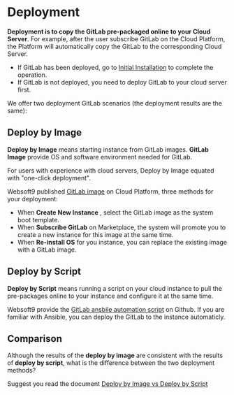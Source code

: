# Deployment

**Deployment is to copy the GitLab pre-packaged online to your Cloud Server**. For example, after the user subscribe GitLab on the Cloud Platform, the Platform will automatically copy the GitLab to the corresponding Cloud Server.

- If GitLab has been deployed, go to [Initial Installation](/zh/stack-installation.md) to complete the operation.
- If GitLab is not deployed, you need to deploy GitLab to your cloud server first.

We offer two deployment GitLab scenarios (the deployment results are the same):

## Deploy by Image

**Deploy by Image** means starting instance from GitLab images. **GitLab Image** provide OS and software environment needed for GitLab.

For users with experience with cloud servers, Deploy by Image equated with "one-click deployment".

Websoft9 published [GitLab image](https://apps.websoft9.com/gitlab) on Cloud Platform, three methods for your deployment:

* When **Create New Instance** , select the GitLab image as the system boot template.
* When **Subscribe GitLab** on Marketplace, the system will promote you to create a new instance for this image at the same time.
* When **Re-install OS** for you instance, you can replace the existing image with a GitLab image.

## Deploy by Script

**Deploy by Script** means running a script on your cloud instance to pull the pre-packages online to your instance and configure it at the same time.

Websoft9 provide the [GitLab ansbile automation script](https://github.com/Websoft9/ansible-gitlab) on Github. If you are familiar with Ansible, you can deploy the GitLab to the instance automaticly.

## Comparison

Although the results of the **deploy by image** are consistent with the results of **deploy by script**, what is the difference between the two deployment methods?

Suggest you read the document [Deploy by Image vs Deploy by Script](https://support.websoft9.com/docs/faq/bz-product.html#deployment-comparison)